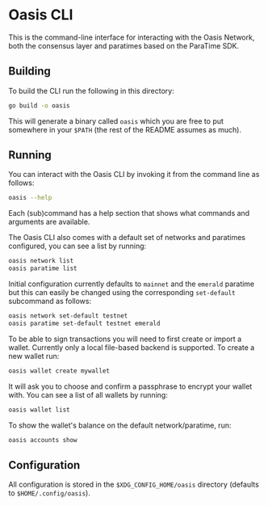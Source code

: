 # Oasis CLI

This is the command-line interface for interacting with the Oasis Network, both
the consensus layer and paratimes based on the ParaTime SDK.

## Building

To build the CLI run the following in this directory:

```bash
go build -o oasis
```

This will generate a binary called `oasis` which you are free to put somewhere
in your `$PATH` (the rest of the README assumes as much).

## Running

You can interact with the Oasis CLI by invoking it from the command line as
follows:

```bash
oasis --help
```

Each (sub)command has a help section that shows what commands and arguments are
available.

The Oasis CLI also comes with a default set of networks and paratimes
configured, you can see a list by running:

```bash
oasis network list
oasis paratime list
```

Initial configuration currently defaults to `mainnet` and the `emerald`
paratime but this can easily be changed using the corresponding `set-default`
subcommand as follows:

```bash
oasis network set-default testnet
oasis paratime set-default testnet emerald
```

To be able to sign transactions you will need to first create or import a
wallet. Currently only a local file-based backend is supported. To create a new
wallet run:

```bash
oasis wallet create mywallet
```

It will ask you to choose and confirm a passphrase to encrypt your wallet with.
You can see a list of all wallets by running:

```bash
oasis wallet list
```

To show the wallet's balance on the default network/paratime, run:

```bash
oasis accounts show
```

## Configuration

All configuration is stored in the `$XDG_CONFIG_HOME/oasis` directory (defaults
to `$HOME/.config/oasis`).

